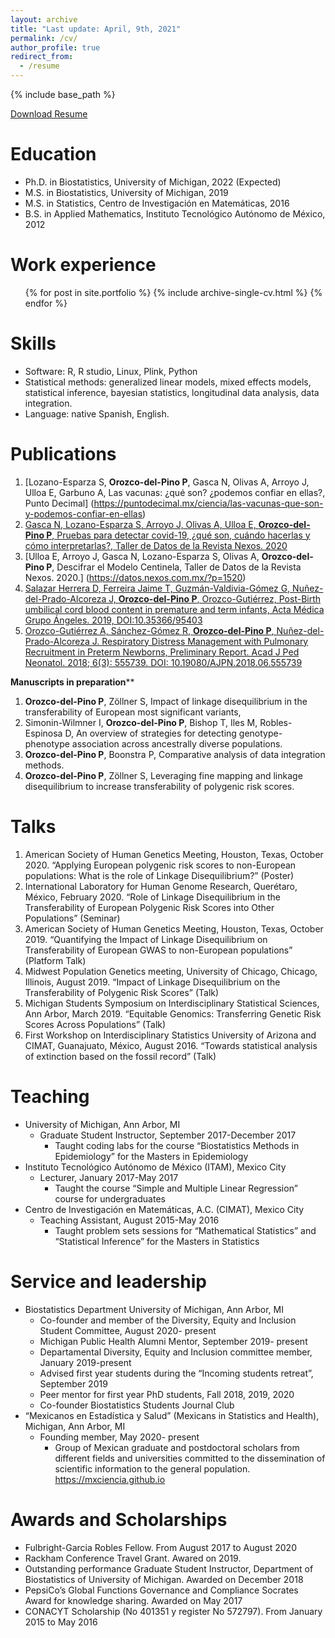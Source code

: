 ```yaml
---
layout: archive
title: "Last update: April, 9th, 2021"
permalink: /cv/
author_profile: true
redirect_from:
  - /resume
---
```


{% include base_path %}

[Download Resume](https://umich.box.com/s/qaa2h6vub3ibhipkl6k9w2ludqt8jeju)

Education
======
* Ph.D. in Biostatistics, University of Michigan, 2022 (Expected)
* M.S. in Biostatistics, University of Michigan, 2019 
* M.S. in Statistics, Centro de Investigación en Matemáticas, 2016
* B.S. in Applied Mathematics, Instituto Tecnológico Autónomo de México, 2012



Work experience
======
<ul>{% for post in site.portfolio %}
    {% include archive-single-cv.html %}
  {% endfor %}</ul>
 
Skills
======
* Software: R, R studio, Linux, Plink, Python
* Statistical methods: generalized linear models, mixed effects models, statistical inference, bayesian statistics, longitudinal data analysis, data integration.
* Language: native Spanish, English.

Publications
======
1. [Lozano-Esparza S, **Orozco-del-Pino P**, Gasca N, Olivas A, Arroyo J, Ulloa E, Garbuno A, Las vacunas: ¿qué son? ¿podemos confiar en ellas?, Punto Decimal] (https://puntodecimal.mx/ciencia/las-vacunas-que-son-y-podemos-confiar-en-ellas)
2. [Gasca N, Lozano-Esparza S, Arroyo J, Olivas A, Ulloa E, **Orozco-del-Pino P**, Pruebas para detectar covid-19, ¿qué son, cuándo hacerlas y cómo interpretarlas?, Taller de Datos de la Revista Nexos. 2020](https://datos.nexos.com.mx/?p=1771)
3. [Ulloa E, Arroyo J, Gasca N, Lozano-Esparza S, Olivas A, **Orozco-del-Pino P**, Descifrar el Modelo Centinela, Taller de Datos de la Revista Nexos. 2020.] (https://datos.nexos.com.mx/?p=1520)
4. [Salazar Herrera D, Ferreira Jaime T, Guzmán-Valdivia-Gómez G, Nuñez-del-Prado-Alcoreza J, **Orozco-del-Pino P**, Orozco-Gutiérrez, Post-Birth umbilical cord blood content in premature and term infants, Acta Médica Grupo Ángeles. 2019, DOI:10.35366/95403](https://www.medigraphic.com/cgi-bin/new/resumenI.cgi?IDARTICULO=95403)
5. [Orozco-Gutiérrez A, Sánchez-Gómez R, **Orozco-del-Pino P**, Nuñez-del-Prado-Alcoreza J. Respiratory Distress Management with Pulmonary Recruitment in Preterm Newborns, Preliminary Report. Acad J Ped Neonatol. 2018; 6(3): 555739. DOI: 10.19080/AJPN.2018.06.555739](https://juniperpublishers.com/ajpn/AJPN.MS.ID.555739.php)

**Manuscripts in preparation****

1. **Orozco-del-Pino P**, Zöllner S, Impact of linkage disequilibrium in the transferability of European most significant variants, 
2. Simonin-Wilmner I, **Orozco-del-Pino P**, Bishop T, Iles M, Robles-Espinosa D, An overview of strategies for detecting genotype-phenotype association across ancestrally diverse populations.
3. **Orozco-del-Pino P**, Boonstra P, Comparative analysis of data integration methods.
4. **Orozco-del-Pino P**, Zöllner S, Leveraging fine mapping and linkage disequilibrium to increase transferability of polygenic risk scores.
  
Talks
======
1. American Society of Human Genetics Meeting, Houston, Texas, October 2020. “Applying European polygenic risk scores to non-European populations: What is the role of Linkage Disequilibrium?” (Poster)
2. International Laboratory for Human Genome Research, Querétaro, México, February 2020. “Role of Linkage Disequilibrium in the Transferability of European Polygenic Risk Scores into Other Populations” (Seminar)
3. American Society of Human Genetics Meeting, Houston, Texas, October 2019. “Quantifying the Impact of Linkage Disequilibrium on Transferability of European GWAS to non-European populations” (Platform Talk)
4. Midwest Population Genetics meeting, University of Chicago, Chicago, Illinois, August 2019. “Impact of Linkage Disequilibrium on the Transferability of Polygenic Risk Scores” (Talk)
5. Michigan Students Symposium on Interdisciplinary Statistical Sciences, Ann Arbor, March 2019. “Equitable Genomics: Transferring Genetic Risk Scores Across Populations” (Talk)
6. First Workshop on Interdisciplinary Statistics University of Arizona and CIMAT, Guanajuato, México, August 2016. “Towards statistical analysis of extinction based on the fossil record” (Talk)
  
Teaching
======
* University of Michigan, Ann Arbor, MI
  * Graduate Student Instructor, September 2017-December 2017
    * Taught coding labs for the course “Biostatistics Methods in Epidemiology” for the Masters in Epidemiology 
* Instituto Tecnológico Autónomo de México (ITAM), Mexico City
  * Lecturer, January 2017-May 2017
    * Taught the course “Simple and Multiple Linear Regression” course for undergraduates
* Centro de Investigación en Matemáticas, A.C. (CIMAT), Mexico City
  * Teaching Assistant, August 2015-May 2016
    * Taught problem sets sessions for “Mathematical Statistics” and “Statistical Inference” for the Masters in Statistics
  
Service and leadership
======
* Biostatistics Department University of Michigan, Ann Arbor, MI
  * Co-founder and member of the Diversity, Equity and Inclusion Student Committee, August 2020- present 
  * Michigan Public Health Alumni Mentor, September 2019- present
  * Departamental Diversity, Equity and Inclusion committee member, January 2019-present
  * Advised first year students during the “Incoming students retreat”, September 2019
  * Peer mentor for first year PhD students, Fall 2018, 2019, 2020
  * Co-founder Biostatistics Students Journal Club
* “Mexicanos en Estadística y Salud” (Mexicans in Statistics and Health), Michigan, Ann Arbor, MI
  * Founding member, May 2020- present
    * Group of Mexican graduate and postdoctoral scholars from different fields and universities committed to the dissemination of scientific information to the general population. https://mxciencia.github.io

Awards and Scholarships
======
* Fulbright-Garcia Robles Fellow. From August 2017 to August 2020
* Rackham Conference Travel Grant. Awared on 2019.
* Outstanding performance Graduate Student Instructor, Department of Biostatistics of University of Michigan. Awarded on
December 2018
* PepsiCo’s Global Functions Governance and Compliance Socrates Award for knowledge sharing. Awarded on May 2017
* CONACYT Scholarship (No 401351 y register No 572797). From January 2015 to May 2016

